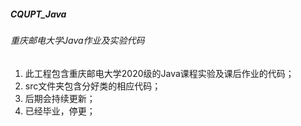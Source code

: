 ##### CQUPT_Java

###### 重庆邮电大学Java作业及实验代码

1. 此工程包含重庆邮电大学2020级的Java课程实验及课后作业的代码；
2. src文件夹包含分好类的相应代码；
3. 后期会持续更新；
4. 已经毕业，停更；